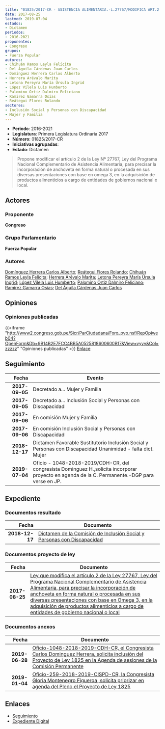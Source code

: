 ```yaml
---
title: "01825/2017-CR - ASISTENCIA ALIMENTARIA.-L.27767/MODIFICA ART.2 LEY DEL PROG.NAC..."
date: 2017-08-25
lastmod: 2019-07-04
estados:
- Dictamen
periodos:
- 2016-2021
proponentes:
- Congreso
grupos:
- Fuerza Popular
autores:
- Chihuán Ramos Leyla Felícita
- Del Águila Cárdenas Juan Carlos
- Domínguez Herrera Carlos Alberto
- Herrera Arévalo Marita
- Letona Pereyra María Úrsula Ingrid
- López Vilela Luis Humberto
- Palomino Ortiz Dalmiro Feliciano
- Ramírez Gamarra Osías
- Reátegui Flores Rolando
sectores:
- Inclusión Social y Personas con Discapacidad
- Mujer y Familia
---
```

- **Periodo**: 2016-2021
- **Legislatura**: Primera Legislatura Ordinaria 2017
- **Número**: 01825/2017-CR
- **Iniciativas agrupadas**: 
- **Estado**: Dictamen

> Propone modificar el artículo 2 de la Ley Nº 27767, Ley del Programa Nacional Complementario de Asistencia Alimentaria, para precisar la incorporación de anchoveta en forma natural o procesada en sus diversas presentaciones con base en omega 3, en la adquisición de productos alimenticios a cargo de entidades de gobiernos nacional o local.


## Actores

### Proponente

**Congreso**

### Grupo Parlamentario

**Fuerza Popular**

### Autores

[Domínguez Herrera Carlos Alberto](mailto:mailto:cdominguez@congreso.gob.pe); [Reátegui Flores Rolando](mailto:mailto:rreategui@congreso.gob.pe); [Chihuán Ramos Leyla Felícita](mailto:mailto:lchihuan@congreso.gob.pe); [Herrera Arévalo Marita](mailto:mailto:mherrera@congreso.gob.pe); [Letona Pereyra María Úrsula Ingrid](mailto:mailto:mletona@congreso.gob.pe); [López Vilela Luis Humberto](mailto:mailto:llopezv@congreso.gob.pe); [Palomino Ortiz Dalmiro Feliciano](mailto:mailto:dfpalomino@congreso.gob.pe); [Ramírez Gamarra Osías](mailto:mailto:oramirez@congreso.gob.pe); [Del Águila Cárdenas Juan Carlos](mailto:mailto:jdelaguila@congreso.gob.pe)

## Opiniones

### Opiniones publicadas

{{<iframe "http://www2.congreso.gob.pe/Sicr/ParCiudadana/Foro_pvp.nsf/RepOpiweb04?OpenForm&Db=9B14B2E7FCC4BB5A0525818600600B17&View=yyyy&Col=zzzzz" "Opiniones publicadas" >}}
[Enlace](http://www2.congreso.gob.pe/Sicr/ParCiudadana/Foro_pvp.nsf/RepOpiweb04?OpenForm&Db=9B14B2E7FCC4BB5A0525818600600B17&View=yyyy&Col=zzzzz)


## Seguimiento

| Fecha | Evento |
|------:|--------|
| **2017-09-05** | Decretado a... Mujer y Familia |
| **2017-09-05** | Decretado a... Inclusión Social y Personas con Discapacidad |
| **2017-09-06** | En comisión Mujer y Familia |
| **2017-09-06** | En comisión Inclusión Social y Personas con Discapacidad |
| **2018-12-17** | Dictamen Favorable Sustitutorio Inclusión Social y Personas con Discapacidad Unanimidad - falta dict. Mujer |
| **2019-07-04** | Oficio - 1048-2018-2019/CDH-CR, del congresista Dominguez H.,solicita incorporar proyecto en agenda de la C. Permanente.-DGP para verse en JP. |

## Expediente

### Documentos resultado

| Fecha | Documento |
|------:|-----------|
| **2018-12-17** | [Dictamen de la Comisión de Inclusión Social y Personas con Discapacidad](http://www.leyes.congreso.gob.pe/Documentos/2016_2021/Dictamenes/Proyectos_de_Ley/01825DC13MAY20181217.pdf) |

### Documentos proyecto de ley

| Fecha | Documento |
|------:|-----------|
| **2017-08-25** | [Ley que modifica el artículo 2 de la Ley 27767, Ley del Programa Nacional Complementario de Asistencia Alimentaria, para precisar la incorporación de anchoveta en forma natural o procesada en sus diversas presentaciones con base en Omega 3, en la adquisición de productos alimenticios a cargo de entidades de gobierno nacional o local](http://www.leyes.congreso.gob.pe/Documentos/2016_2021/Proyectos_de_Ley_y_de_Resoluciones_Legislativas/PL0182520170825.pdf) |

### Documentos anexos

| Fecha | Documento |
|------:|-----------|
| **2019-06-28** | [Oficio-1048-2018-2019-CDH-CR, el Congresista Carlos Dominguez Herrera, solicita inclusión del Proyecto de Ley 1825 en la Agenda de sesiones de la Comisión Permanente](http://www.leyes.congreso.gob.pe/Documentos/2016_2021/Oficios/Congresistas/OFICIO-1048-2018-2019-CDH-CR.pdf) |
| **2019-01-04** | [Oficio-259-2018-2019-CISPD-CR, la Congresista Gloria Montenegro Figueroa, solicita priorizar en agenda del Pleno el Proyecto de Ley 1825](http://www.leyes.congreso.gob.pe/Documentos/2016_2021/Oficios/Comisiones_Ordinarias/OFICIO-259-2018-2019-CISPD-CR.pdf) |

## Enlaces

- [Seguimiento](http://www2.congreso.gob.pe/Sicr/TraDocEstProc/CLProLey2016.nsf/f7fff46988ca05b1052578e100829cc7/7af18a1c9aa7720205258187005c7ade?OpenDocument)
- [Expediente Digital](http://www2.congreso.gob.pe/Sicr/TraDocEstProc/Expvirt_2011.nsf/visbusqptramdoc1621/01825?opendocument)

